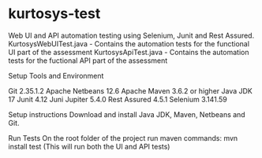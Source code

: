 # kurtosys-test

Web UI and API automation testing using Selenium, Junit and Rest Assured.
KurtosysWebUITest.java - Contains the automation tests for the functional UI part of the assessment
KurtosysApiTest.java - Contains the automation tests for the fuctional API part of the assessment

Setup Tools and Environment

Git 2.35.1.2
Apache Netbeans 12.6
Apache Maven 3.6.2 or higher
Java JDK 17
Junit 4.12
Juni Jupiter 5.4.0
Rest Assured 4.5.1
Selenium 3.141.59

Setup instructions
Download and install Java JDK, Maven, Netbeans and Git.

Run Tests
On the root folder of the project run maven commands:
mvn install test (This will run both the UI and API tests)
